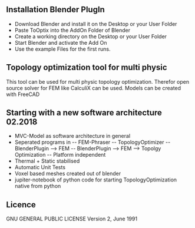 ## Installation Blender PlugIn
- Download Blender and install it on the Desktop or your User Folder
- Paste ToOptix into the AddOn Folder of Blender
- Create a working directory on the Desktop or your User Folder
- Start Blender and activate the Add On
- Use the example Files for the first runs.


## Topology optimization tool for multi physic 
This tool can be used for multi physic topology optimization.
Therefor open source solver for FEM like CalculiX can be used.
Models can be created with FreeCAD

## Starting with a new software architecture 02.2018

- MVC-Model as software architecture in general
- Seperated programs  in
  -- FEM-Phraser
  -- TopologyOptimizer
  -- BlenderPlugin --> FEM
  -- BlenderPlugin --> FEM --> Topolgy Optimization
  -- Platform independent
- Thermal + Static stabilised
- Automatic Unit Tests
- Voxel based meshes created out of blender
- jupiter-notebook of python code for starting TopologyOptimization native from python
 

## Licence

GNU GENERAL PUBLIC LICENSE
Version 2, June 1991





